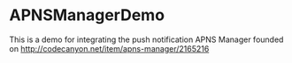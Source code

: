APNSManagerDemo
===============

This is a demo for integrating the push notification APNS Manager founded on http://codecanyon.net/item/apns-manager/2165216